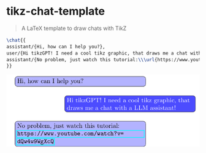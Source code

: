 # tikz-chat-template

> A LaTeX template to draw chats with TikZ


```tex
\chat{{
assistant/{Hi, how can I help you?},
user/{Hi tikzGPT! I need a cool tikz graphic, that draws me a chat with a LLM assistant!},
assistant/{No problem, just watch this tutorial:\\\url{https://www.youtube.com/watch?v=dQw4w9WgXcQ}}
}}
```

![demo](chat.png)
